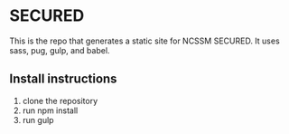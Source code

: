 # SECURED

This is the repo that generates a static site for NCSSM SECURED. It uses sass, pug, gulp, and babel.

## Install instructions
1. clone the repository
2. run npm install
3. run gulp
